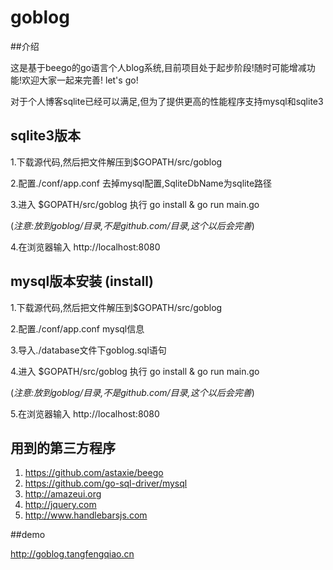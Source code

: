 # goblog

##介绍

这是基于beego的go语言个人blog系统,目前项目处于起步阶段!随时可能增减功能!欢迎大家一起来完善! let's go!

对于个人博客sqlite已经可以满足,但为了提供更高的性能程序支持mysql和sqlite3

## sqlite3版本

1.下载源代码,然后把文件解压到$GOPATH/src/goblog

2.配置./conf/app.conf 去掉mysql配置,SqliteDbName为sqlite路径

3.进入 $GOPATH/src/goblog 执行 go install & go run main.go 

(_注意:放到goblog/目录,不是github.com/目录,这个以后会完善_)

4.在浏览器输入 http://localhost:8080

## mysql版本安装 (install)

1.下载源代码,然后把文件解压到$GOPATH/src/goblog

2.配置./conf/app.conf mysql信息

3.导入./database文件下goblog.sql语句

4.进入 $GOPATH/src/goblog 执行 go install & go run main.go 

(_注意:放到goblog/目录,不是github.com/目录,这个以后会完善_)

5.在浏览器输入 http://localhost:8080

## 用到的第三方程序

1. https://github.com/astaxie/beego
2. https://github.com/go-sql-driver/mysql
3. http://amazeui.org
4. http://jquery.com
5. http://www.handlebarsjs.com
 
##demo

http://goblog.tangfengqiao.cn


